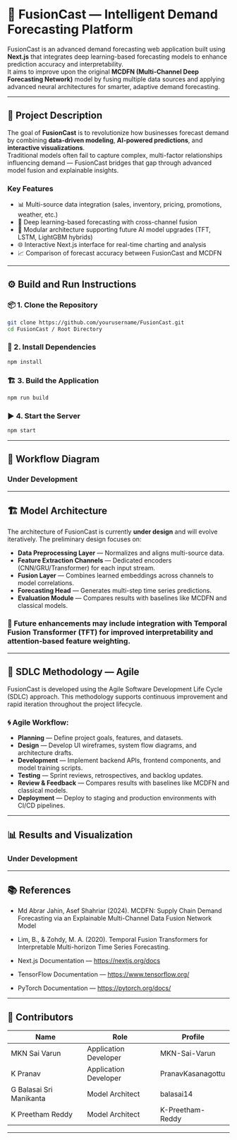 # 🚀 FusionCast — Intelligent Demand Forecasting Platform

FusionCast is an advanced demand forecasting web application built using **Next.js** that integrates deep learning-based forecasting models to enhance prediction accuracy and interpretability.  
It aims to improve upon the original **MCDFN (Multi-Channel Deep Forecasting Network)** model by fusing multiple data sources and applying advanced neural architectures for smarter, adaptive demand forecasting.

---

## 🧠 Project Description

The goal of **FusionCast** is to revolutionize how businesses forecast demand by combining **data-driven modeling**, **AI-powered predictions**, and **interactive visualizations**.  
Traditional models often fail to capture complex, multi-factor relationships influencing demand — FusionCast bridges that gap through advanced model fusion and explainable insights.

### Key Features
- 📊 Multi-source data integration (sales, inventory, pricing, promotions, weather, etc.)  
- 🧠 Deep learning-based forecasting with cross-channel fusion  
- 🧩 Modular architecture supporting future AI model upgrades (TFT, LSTM, LightGBM hybrids)  
- 🌐 Interactive Next.js interface for real-time charting and analysis  
- 📈 Comparison of forecast accuracy between FusionCast and MCDFN  

---

## ⚙️ Build and Run Instructions

### 📦 1. Clone the Repository
```bash
git clone https://github.com/yourusername/FusionCast.git
cd FusionCast / Root Directory
```

### 🧩 2. Install Dependencies
```bash
npm install
```

### 🏗️ 3. Build the Application
```bash
npm run build
```

### ▶️ 4. Start the Server
```bash
npm start
```

---

## 🧭 Workflow Diagram
### Under Development
---
## 🏗️ Model Architecture
The architecture of FusionCast is currently **under design** and will evolve iteratively.
The preliminary design focuses on:
- **Data Preprocessing Layer** — Normalizes and aligns multi-source data.  
- **Feature Extraction Channels** — Dedicated encoders (CNN/GRU/Transformer) for each input stream.  
- **Fusion Layer** — Combines learned embeddings across channels to model correlations. 
- **Forecasting Head** — Generates multi-step time series predictions.  
- **Evaluation Module** — Compares results with baselines like MCDFN and classical models.

### 🔧 Future enhancements may include integration with Temporal Fusion Transformer (TFT) for improved interpretability and attention-based feature weighting.
---

## 🔁 SDLC Methodology — Agile
FusionCast is developed using the Agile Software Development Life Cycle (SDLC) approach.
This methodology supports continuous improvement and rapid iteration throughout the project lifecycle.

### 🌀 Agile Workflow:

- **Planning** — Define project goals, features, and datasets.  
- **Design** — Develop UI wireframes, system flow diagrams, and architecture drafts.  
- **Development** — Implement backend APIs, frontend components, and model training scripts. 
- **Testing** — Sprint reviews, retrospectives, and backlog updates. 
- **Review & Feedback** — Compares results with baselines like MCDFN and classical models.
- **Deployment** — Deploy to staging and production environments with CI/CD pipelines.

---

## 📊 Results and Visualization

### Under Development
---

## 📚 References
- Md Abrar Jahin, Asef Shahriar (2024). MCDFN: Supply Chain Demand Forecasting via an Explainable Multi-Channel Data Fusion Network Model 
- Lim, B., & Zohdy, M. A. (2020). Temporal Fusion Transformers for Interpretable Multi-horizon Time Series Forecasting.  
- Next.js Documentation — https://nextjs.org/docs

- TensorFlow Documentation — https://www.tensorflow.org/

- PyTorch Documentation — https://pytorch.org/docs/

---

## 👥 Contributors
| Name | Role |Profile|
|------|------|------|
| MKN Sai Varun | Application Developer | MKN-Sai-Varun
| K Pranav | Application Developer | PranavKasanagottu
| G Balasai Sri Manikanta | Model Architect | balasai14
| K Preetham Reddy | Model Architect | K-Preetham-Reddy

---

